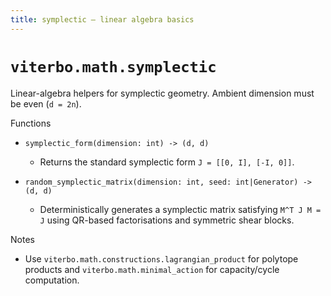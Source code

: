 ```yaml
---
title: symplectic — linear algebra basics
---
```


# `viterbo.math.symplectic`

Linear-algebra helpers for symplectic geometry. Ambient dimension must be even
(`d = 2n`).

Functions

- `symplectic_form(dimension: int) -> (d, d)`
  - Returns the standard symplectic form `J = [[0, I], [-I, 0]]`.

- `random_symplectic_matrix(dimension: int, seed: int|Generator) -> (d, d)`
  - Deterministically generates a symplectic matrix satisfying `M^T J M = J`
    using QR-based factorisations and symmetric shear blocks.

Notes

- Use `viterbo.math.constructions.lagrangian_product` for polytope products and
  `viterbo.math.minimal_action` for capacity/cycle computation.
